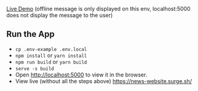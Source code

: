 [Live Demo](https://news-website.surge.sh/) (offline message is only displayed on this env, localhost:5000 does not display the message to the user)

## Run the App

- `cp .env-example .env.local`
- `npm install` or `yarn install`
- `npm run build` or `yarn build`
- `serve -s build`
- Open [http://localhost:5000](http://localhost:5000) to view it in the browser.
- View live (without all the steps above) https://news-website.surge.sh/

